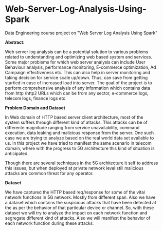 # Web-Server-Log-Analysis-Using-Spark

Data Engineering course project on "Web Server Log Analysis Using Spark"

**Abstract**:

Web server log analysis can be a potential solution to various problems related to understanding and optimizing web based system and services. Some major problems for which web server analysis can include User Behaviour analysis, performance monitoring, E-commerce optimization, Ad Campaign effectiveness etc. This can also help in server monitoring and taking decision for service scale up/down. Thus, can save from getting startled in case of increased load into server. The goal of the project is to perform comprehensive analysis of any information which contains data from http /http2 URLs which can be from any sector, e-commerce logs, telecom logs, finance logs etc.

**Problem Domain and Dataset**

In Web domain of HTTP based server client architecture, most of the system suffers through different kind of attacks. This attacks can be of differente magnitude ranging from service unavailability, command execution, data leaking and malicious response from the server. One such case we are trying to analyze based on the real world data set available to us. In this project we have tried to manifest the same scenario in telecom domain, where with the progress to 5G architecture this kind of situation is anticipated.

Though there are several techniques in the 5G architecture it self to address this issues, but when deployed at private network level still malicious attacks are common threat for any operator.

**Dataset**

We have captured the HTTP based req/response for some of the vital network functions in 5G network. Mostly from different span. Also we have a dataset which contains the suspicious attacks that have been detected at the as per the behavior of that particular device or channel. So, with these dataset we will try to analyze the impact on each network function and segregate different kind of attacks. Also we will manifest the behavior of each network function during these attacks.
